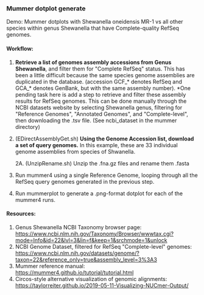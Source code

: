 ### Mummer dotplot generate

Demo: Mummer dotplots with Shewanella oneidensis MR-1 vs all other species within genus Shewanella that have Complete-quality RefSeq genomes.

#### Workflow:
1. <b>Retrieve a list of genomes assembly accessions from Genus Shewanella</b>, and filter them for "Complete RefSeq" status.  This has been a little difficult because the same species genome assemblies are duplicated in the database.  (accession GCF_* denotes RefSeq and GCA_* denotes GenBank, but with the same assembly number).  *One pending task here is add a step to retrieve and filter these assembly results for RefSeq genomes.  This can be done manually through the NCBI datasets website by selecting Shewanella genus, filtering for "Reference Genomes", "Annotated Genomes", and "Complete-level", then downloading the .tsv file.  (See ncbi_dataset in the mummer directory)

2. (EDirectAssemblyGet.sh)  <b>Using the Genome Accession list, download a set of query genomes.</b>  In this example, these are 33 individual genome assemblies from species of Shwanella.
   
   2A. (UnzipRename.sh) Unzip the .fna.gz files and rename them .fasta
  
3. Run mummer4 using a single Reference Genome, looping through all the RefSeq query genomes generated in the previous step.
   
4. Run mummerplot to generate a .png-format dotplot for each of the mummer4 runs.

#### Resources:
1. Genus Shewanella NCBI Taxonomy browser page: https://www.ncbi.nlm.nih.gov/Taxonomy/Browser/wwwtax.cgi?mode=Info&id=22&lvl=3&lin=f&keep=1&srchmode=1&unlock
2. NCBI Genome Dataset, filtered for RefSeq "Complete-level" genomes: https://www.ncbi.nlm.nih.gov/datasets/genome/?taxon=22&reference_only=true&assembly_level=3%3A3
3. Mummer reference manual: https://mummer4.github.io/tutorial/tutorial.html
4. Circos-style alternative visualization of genomic alignments: https://taylorreiter.github.io/2019-05-11-Visualizing-NUCmer-Output/
